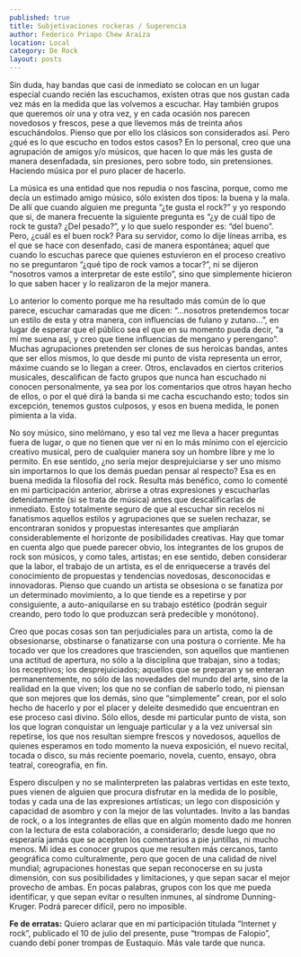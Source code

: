 ```yaml
---
published: true
title: Subjetivaciones rockeras / Sugerencia
author: Federico Priapo Chew Araiza
location: Local
category: De Rock
layout: posts
---
```


Sin duda, hay bandas que casi de inmediato se colocan en un lugar especial cuando recién las escuchamos, existen otras que nos gustan cada vez más en la medida que las volvemos a escuchar. Hay también grupos que queremos oír una y otra vez, y en cada ocasión nos parecen novedosos y frescos, pese a que llevemos más de treinta años escuchándolos. Pienso que por ello los clásicos son considerados así. Pero ¿qué es lo que escucho en todos estos casos? En lo personal, creo que una agrupación de amigos y/o músicos, que hacen lo que más les gusta de manera desenfadada, sin presiones, pero sobre todo, sin pretensiones. Haciendo música por el puro placer de hacerlo.

La música es una entidad que nos repudia o nos fascina, porque, como me decía un estimado amigo músico, sólo existen dos tipos: la buena y la mala. De allí que cuando alguien me pregunta “¿te gusta el rock?” y yo respondo que si, de manera frecuente la siguiente pregunta es “¿y de cuál tipo de rock te gusta? ¿Del pesado?”, y lo que suelo responder es: “del bueno”. Pero, ¿cuál es el buen rock? Para su servidor, como lo dije líneas arriba, es el que se hace con desenfado, casi de manera espontánea; aquel que cuando lo escuchas parece que quienes estuvieron en el proceso creativo no se preguntaron “¿qué tipo de rock vamos a tocar?”, ni se dijeron “nosotros vamos a interpretar de este estilo”, sino que simplemente hicieron lo que saben hacer y lo realizaron de la mejor manera.

Lo anterior lo comento porque me ha resultado más común de lo que parece, escuchar camaradas que me dicen: “…nosotros pretendemos tocar un estilo de esta y otra manera, con influencias de fulano y zutano…”, en lugar de esperar que el público sea el que en su momento pueda decir, “a mí me suena así, y creo que tiene influencias de mengano y perengano”. Muchas agrupaciones pretenden ser clones de sus heroicas bandas, antes que ser ellos mismos, lo que desde mi punto de vista representa un error, máxime cuando se lo llegan a creer. Otros, enclavados en ciertos criterios musicales, descalifican de facto grupos que nunca han escuchado ni conocen personalmente, ya sea por los comentarios que otros hayan hecho de ellos, o por el qué dirá la banda si me cacha escuchando esto; todos sin excepción, tenemos gustos culposos, y esos en buena medida, le ponen pimienta a la vida.

No soy músico, sino melómano, y eso tal vez me lleva a hacer preguntas fuera de lugar, o que no tienen que ver ni en lo más mínimo con el ejercicio creativo musical, pero de cualquier manera soy un hombre libre y me lo permito. En ese sentido, ¿no sería mejor desprejuiciarse y ser uno mismo sin importarnos lo que los demás puedan pensar al respecto? Esa es en buena medida la filosofía del rock. Resulta más benéfico, como lo comenté en mi participación anterior, abrirse a otras expresiones y escucharlas detenidamente (si se trata de música) antes que descalificarlas de inmediato. Estoy totalmente seguro de que al escuchar sin recelos ni fanatismos aquellos estilos y agrupaciones que se suelen rechazar, se encontraran sonidos y propuestas interesantes que ampliarán considerablemente el horizonte de posibilidades creativas. Hay que tomar en cuenta algo que puede parecer obvio, los integrantes de los grupos de rock son músicos, y como tales, artistas; en ese sentido, deben considerar que la labor, el trabajo de un artista, es el de enriquecerse a través del conocimiento de propuestas y tendencias novedosas, desconocidas e innovadoras. Pienso que cuando un artista se obsesiona o se fanatiza por un determinado movimiento, a lo que tiende es a repetirse y por consiguiente, a auto-aniquilarse en su trabajo estético (podrán seguir creando, pero todo lo que produzcan será predecible y monótono).

Creo que pocas cosas son tan perjudiciales para un artista, como la de obsesionarse, obstinarse o fanatizarse con una postura o corriente. Me ha tocado ver que los creadores que trascienden, son aquellos que mantienen una actitud de apertura, no sólo a la disciplina que trabajan, sino a todas; los receptivos; los desprejuiciados; aquellos que se preparan y se enteran permanentemente, no sólo de las novedades del mundo del arte, sino de la realidad en la que viven; los que no se confían de saberlo todo, ni piensan que son mejores que los demás, sino que “simplemente” crean, por el solo hecho de hacerlo y por el placer y deleite desmedido que encuentran en ese proceso casi divino. Sólo ellos, desde mi particular punto de vista, son los que logran conquistar un lenguaje particular y a la vez universal sin repetirse, los que nos resultan siempre frescos y novedosos, aquellos de quienes esperamos en todo momento la nueva exposición, el nuevo recital, tocada o disco, su más reciente poemario, novela, cuento, ensayo, obra teatral, coreografía, en fin.

Espero disculpen y no se malinterpreten las palabras vertidas en este texto, pues vienen de alguien que procura disfrutar en la medida de lo posible, todas y cada una de las expresiones artísticas; un lego con disposición y capacidad de asombro y con la mejor de las voluntades. Invito a las bandas de rock, o a los integrantes de ellas que en algún momento dado me honren con la lectura de esta colaboración, a considerarlo; desde luego que no esperaría jamás que se acepten los comentarios a pie juntillas, ni mucho menos. Mi idea es conocer grupos que me resulten más cercanos, tanto geográfica como culturalmente, pero que gocen de una calidad de nivel mundial; agrupaciones honestas que sepan reconocerse en su justa dimensión, con sus posibilidades y limitaciones, y que sepan sacar el mejor provecho de ambas. En pocas palabras, grupos con los que me pueda identificar, y que sepan evitar o resulten inmunes, al síndrome Dunning-Kruger. Podrá parecer difícil, pero no imposible.

**Fe de erratas:** Quiero aclarar que en mi participación titulada “Internet y rock”, publicado el 10 de julio del presente, puse “trompas de Falopio”, cuando debí poner trompas de Eustaquio. Más vale tarde que nunca.
